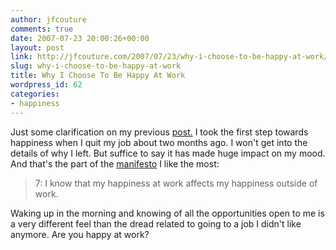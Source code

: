 ```yaml
---
author: jfcouture
comments: true
date: 2007-07-23 20:00:26+00:00
layout: post
link: http://jfcouture.com/2007/07/23/why-i-choose-to-be-happy-at-work/
slug: why-i-choose-to-be-happy-at-work
title: Why I Choose To Be Happy At Work
wordpress_id: 62
categories:
- happiness
---
```


Just some clarification on my previous [post.](http://jfcouture.com/2007/07/21/the-happy-at-work-manifesto/) I took the first step towards happiness when I quit my job about two months ago. I won't get into the details of why I left. But suffice to say it has made huge impact on my mood. And that's the part of the [manifesto](http://positivesharing.com/2007/07/the-happy-at-work-manifesto/) I like the most:


<blockquote>7: I know that my happiness at work affects my happiness outside of work.</blockquote>


Waking up in the morning and knowing of all the opportunities open to me is a very different feel than the dread related to going to a job I didn't like anymore. Are you happy at work?
